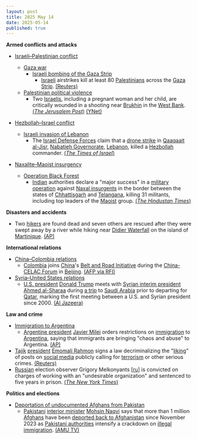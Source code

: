 ```yaml
---
layout: post
title: 2025 May 14
date: 2025-05-14
published: true
---
```



**Armed conflicts and attacks**

* [Israeli–Palestinian conflict](https://en.wikipedia.org/wiki/Israeli%E2%80%93Palestinian_conflict "Israeli–Palestinian conflict")
  + [Gaza war](https://en.wikipedia.org/wiki/Gaza_war "Gaza war")
    - [Israeli bombing of the Gaza Strip](https://en.wikipedia.org/wiki/Israeli_bombing_of_the_Gaza_Strip "Israeli bombing of the Gaza Strip")
      * [Israeli](https://en.wikipedia.org/wiki/Israel "Israel") airstrikes kill at least 80 [Palestinians](https://en.wikipedia.org/wiki/Palestinians "Palestinians") across the [Gaza Strip](https://en.wikipedia.org/wiki/Gaza_Strip "Gaza Strip"). [(Reuters)](https://www.reuters.com/world/middle-east/israeli-intensifies-gaza-bombardment-trump-visits-region-2025-05-14/)
  + [Palestinian political violence](https://en.wikipedia.org/wiki/Palestinian_political_violence "Palestinian political violence")
    - Two [Israelis](https://en.wikipedia.org/wiki/Israelis "Israelis"), including a pregnant woman and her child, are critically wounded in a shooting near [Brukhin](https://en.wikipedia.org/wiki/Brukhin "Brukhin") in the [West Bank](https://en.wikipedia.org/wiki/West_Bank "West Bank"). [(*The Jerusalem Post*)](https://www.jpost.com/breaking-news/article-854007) [(YNet)](https://www.ynetnews.com/article/r1uh9pmwgg)
* [Hezbollah–Israel conflict](https://en.wikipedia.org/wiki/Hezbollah%E2%80%93Israel_conflict "Hezbollah–Israel conflict")
  + [Israeli invasion of Lebanon](https://en.wikipedia.org/wiki/2024_Israeli_invasion_of_Lebanon "2024 Israeli invasion of Lebanon")
    - The [Israel Defense Forces](https://en.wikipedia.org/wiki/Israel_Defense_Forces "Israel Defense Forces") claim that a [drone strike](https://en.wikipedia.org/wiki/Drone_strike "Drone strike") in [Qaaqaait al-Jisr](https://en.wikipedia.org/wiki/Qaaqaait_al-Jisr "Qaaqaait al-Jisr"), [Nabatieh Governorate](https://en.wikipedia.org/wiki/Nabatieh_Governorate "Nabatieh Governorate"), [Lebanon](https://en.wikipedia.org/wiki/Lebanon "Lebanon"), killed a [Hezbollah](https://en.wikipedia.org/wiki/Hezbollah "Hezbollah") commander. [(*The Times of Israel*)](https://www.timesofisrael.com/liveblog_entry/idf-says-it-killed-hezbollah-commander-in-earlier-south-lebanon-drone-strike/)

* [Naxalite–Maoist insurgency](https://en.wikipedia.org/wiki/Naxalite%E2%80%93Maoist_insurgency "Naxalite–Maoist insurgency")
  + [Operation Black Forest](https://en.wikipedia.org/wiki/Operation_Black_Forest "Operation Black Forest")
    - [Indian](https://en.wikipedia.org/wiki/India "India") authorities declare a "major success" in a [military operation](https://en.wikipedia.org/wiki/Military_operation "Military operation") against [Naxal insurgents](https://en.wikipedia.org/wiki/Naxalism "Naxalism") in the border between the states of [Chhattisgarh](https://en.wikipedia.org/wiki/Chhattisgarh "Chhattisgarh") and [Telangana](https://en.wikipedia.org/wiki/Telangana "Telangana"), killing 31 militants, including top leaders of the [Maoist](https://en.wikipedia.org/wiki/Maoist "Maoist") group. [(*The Hindustan Times*)](https://www.hindustantimes.com/india-news/security-forces-claim-top-maoist-leaders-either-killed-or-injured-in-operation-black-forest-101747234931173.html)

**Disasters and accidents**

* Two [hikers](https://en.wikipedia.org/wiki/Hikers "Hikers") are found dead and seven others are rescued after they were swept away by a river while hiking near [Didier Waterfall](https://en.wikipedia.org/wiki/Didier_Waterfall "Didier Waterfall") on the island of [Martinique](https://en.wikipedia.org/wiki/Martinique "Martinique"). [(AP)](https://apnews.com/article/martinique-missing-hiker-dead-rescued-c39c015161b359e6f47a2ffa66eae554)

**International relations**

* [China–Colombia relations](https://en.wikipedia.org/wiki/China%E2%80%93Colombia_relations "China–Colombia relations")
  + [Colombia](https://en.wikipedia.org/wiki/Colombia "Colombia") joins [China](https://en.wikipedia.org/wiki/China "China")'s [Belt and Road Initiative](https://en.wikipedia.org/wiki/Belt_and_Road_Initiative "Belt and Road Initiative") during the [China-CELAC Forum](https://en.wikipedia.org/wiki/China-CELAC_Forum "China-CELAC Forum") in [Beijing](https://en.wikipedia.org/wiki/Beijing "Beijing"). [(AFP via RFI)](https://www.rfi.fr/en/international-news/20250514-colombia-joins-belt-and-road-initiative-as-china-courts-latin-america)
* [Syria–United States relations](https://en.wikipedia.org/wiki/Syria%E2%80%93United_States_relations "Syria–United States relations")
  + [U.S. president](https://en.wikipedia.org/wiki/President_of_the_United_States "President of the United States") [Donald Trump](https://en.wikipedia.org/wiki/Donald_Trump "Donald Trump") meets with [Syrian interim president](https://en.wikipedia.org/wiki/President_of_Syria "President of Syria") [Ahmed al-Sharaa](https://en.wikipedia.org/wiki/Ahmed_al-Sharaa "Ahmed al-Sharaa") during [a trip](https://en.wikipedia.org/wiki/2025_visit_by_Donald_Trump_to_the_Middle_East "2025 visit by Donald Trump to the Middle East") to [Saudi Arabia](https://en.wikipedia.org/wiki/Saudi_Arabia "Saudi Arabia") prior to departing for [Qatar](https://en.wikipedia.org/wiki/Qatar "Qatar"), marking the first meeting between a U.S. and Syrian president since 2000. [(Al Jazeera)](https://www.aljazeera.com/news/2025/5/14/trump-meets-syrias-al-sharaa-eyes-normalisation-of-ties-with-damascus)

**Law and crime**

* [Immigration to Argentina](https://en.wikipedia.org/wiki/Immigration_to_Argentina "Immigration to Argentina")
  + [Argentine president](https://en.wikipedia.org/wiki/President_of_Argentina "President of Argentina") [Javier Milei](https://en.wikipedia.org/wiki/Javier_Milei "Javier Milei") orders restrictions on [immigration](https://en.wikipedia.org/wiki/Immigration "Immigration") to [Argentina](https://en.wikipedia.org/wiki/Argentina "Argentina"), saying that immigrants are bringing "chaos and abuse" to Argentina. [(AP)](https://apnews.com/article/argentina-trump-milei-decree-immigration-crime-elections-deportations-465345f8fe98a8b2d5d0a3c4466b37cd)
* [Tajik](https://en.wikipedia.org/wiki/Tajikistan "Tajikistan") [president](https://en.wikipedia.org/wiki/President_of_Tajikistan "President of Tajikistan") [Emomali Rahmon](https://en.wikipedia.org/wiki/Emomali_Rahmon "Emomali Rahmon") signs a law decriminalizing the "[liking](https://en.wikipedia.org/wiki/Like_button "Like button")" of posts on [social media](https://en.wikipedia.org/wiki/Social_media "Social media") publicly calling for [terrorism](https://en.wikipedia.org/wiki/Terrorism "Terrorism") or other serious crimes. [(Reuters)](https://www.reuters.com/world/asia-pacific/tajikistan-decriminalises-liking-social-media-posts-deemed-extremist-2025-05-14/)
* [Russian](https://en.wikipedia.org/wiki/Russia "Russia") election observer Grigory Melkonyants [[ru](https://ru.wikipedia.org/wiki/%D0%9C%D0%B5%D0%BB%D1%8C%D0%BA%D0%BE%D0%BD%D1%8C%D1%8F%D0%BD%D1%86%2C_%D0%93%D1%80%D0%B8%D0%B3%D0%BE%D1%80%D0%B8%D0%B9_%D0%90%D1%80%D0%BA%D0%B0%D0%B4%D1%8C%D0%B5%D0%B2%D0%B8%D1%87 "ru:Мельконьянц, Григорий Аркадьевич")] is convicted on charges of working with an "undesirable organization" and sentenced to five years in prison. [(*The New York Times*)](https://www.nytimes.com/2025/05/14/world/europe/grigory-melkonyants-russia-golos.html)

**Politics and elections**

* [Deportation of undocumented Afghans from Pakistan](https://en.wikipedia.org/wiki/Deportation_of_undocumented_Afghans_from_Pakistan "Deportation of undocumented Afghans from Pakistan")
  + [Pakistani](https://en.wikipedia.org/wiki/Pakistan "Pakistan") [interior minister](https://en.wikipedia.org/wiki/Ministry_of_Interior_%28Pakistan%29 "Ministry of Interior (Pakistan)") [Mohsin Naqvi](https://en.wikipedia.org/wiki/Mohsin_Naqvi "Mohsin Naqvi") says that more than 1 million [Afghans](https://en.wikipedia.org/wiki/Afghan_people "Afghan people") have been [deported back to Afghanistan](https://en.wikipedia.org/wiki/Deportation_of_undocumented_Afghans_from_Pakistan "Deportation of undocumented Afghans from Pakistan") since November 2023 as [Pakistani authorities](https://en.wikipedia.org/wiki/Pakistani_authorities "Pakistani authorities") intensify a crackdown on [illegal immigration](https://en.wikipedia.org/wiki/Illegal_immigration "Illegal immigration"). [(AMU TV)](https://amu.tv/173909/)
